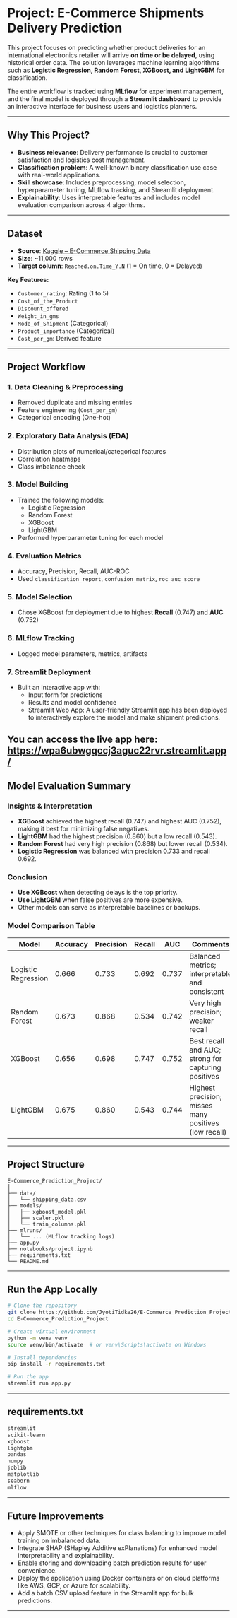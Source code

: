 # Project: E-Commerce Shipments Delivery Prediction

This project focuses on predicting whether product deliveries for an international electronics retailer will arrive **on time or be delayed**, using historical order data. The solution leverages machine learning algorithms such as **Logistic Regression, Random Forest, XGBoost, and LightGBM** for classification.

The entire workflow is tracked using **MLflow** for experiment management, and the final model is deployed through a **Streamlit dashboard** to provide an interactive interface for business users and logistics planners.

---

##  Why This Project?

- **Business relevance**: Delivery performance is crucial to customer satisfaction and logistics cost management.
- **Classification problem**: A well-known binary classification use case with real-world applications.
- **Skill showcase**: Includes preprocessing, model selection, hyperparameter tuning, MLflow tracking, and Streamlit deployment.
- **Explainability**: Uses interpretable features and includes model evaluation comparison across 4 algorithms.

---

##  Dataset

- **Source**: [Kaggle – E-Commerce Shipping Data](https://www.kaggle.com/datasets/prachi13/customer-analytics)
- **Size**: ~11,000 rows  
- **Target column**: `Reached.on.Time_Y.N` (1 = On time, 0 = Delayed)

**Key Features:**
- `Customer_rating`: Rating (1 to 5)
- `Cost_of_the_Product`
- `Discount_offered`
- `Weight_in_gms`
- `Mode_of_Shipment` (Categorical)
- `Product_importance` (Categorical)
- `Cost_per_gm`: Derived feature

---

##  Project Workflow

### 1. **Data Cleaning & Preprocessing**
- Removed duplicate and missing entries
- Feature engineering (`Cost_per_gm`)
- Categorical encoding (One-hot)

### 2. **Exploratory Data Analysis (EDA)**
- Distribution plots of numerical/categorical features
- Correlation heatmaps
- Class imbalance check

### 3. **Model Building**
- Trained the following models:
  - Logistic Regression
  - Random Forest
  - XGBoost
  - LightGBM
- Performed hyperparameter tuning for each model

### 4. **Evaluation Metrics**
- Accuracy, Precision, Recall, AUC-ROC
- Used `classification_report`, `confusion_matrix`, `roc_auc_score`

### 5. **Model Selection**
- Chose XGBoost for deployment due to highest **Recall** (0.747) and **AUC** (0.752)

### 6. **MLflow Tracking**
- Logged model parameters, metrics, artifacts

### 7. **Streamlit Deployment**
- Built an interactive app with:
  - Input form for predictions
  - Results and model confidence
  - Streamlit Web App: A user-friendly Streamlit app has been deployed to interactively explore the model and make shipment predictions.

You can access the live app here:
https://wpa6ubwgqccj3aguc22rvr.streamlit.app/
---

##  Model Evaluation Summary

### Insights & Interpretation

- **XGBoost** achieved the highest recall (0.747) and highest AUC (0.752), making it best for minimizing false negatives.
- **LightGBM** had the highest precision (0.860) but a low recall (0.543).
- **Random Forest** had very high precision (0.868) but lower recall (0.534).
- **Logistic Regression** was balanced with precision 0.733 and recall 0.692.

### Conclusion

- **Use XGBoost** when detecting delays is the top priority.
- **Use LightGBM** when false positives are more expensive.
- Other models can serve as interpretable baselines or backups.

### Model Comparison Table

| Model               | Accuracy | Precision | Recall | AUC   | Comments                                              |
|---------------------|----------|-----------|--------|-------|--------------------------------------------------------|
| Logistic Regression | 0.666    | 0.733     | 0.692  | 0.737 | Balanced metrics; interpretable and consistent         |
| Random Forest       | 0.673    | 0.868     | 0.534  | 0.742 | Very high precision; weaker recall                     |
| XGBoost             | 0.656    | 0.698     | 0.747  | 0.752 | Best recall and AUC; strong for capturing positives    |
| LightGBM            | 0.675    | 0.860     | 0.543  | 0.744 | Highest precision; misses many positives (low recall)  |

---

##  Project Structure

```
E-Commerce_Prediction_Project/
│
├── data/
│   └── shipping_data.csv
├── models/
│   ├── xgboost_model.pkl
│   ├── scaler.pkl
│   └── train_columns.pkl
├── mlruns/
│   └── ... (MLflow tracking logs)
├── app.py
├── notebooks/project.ipynb
├── requirements.txt
└── README.md
```
---

##  Run the App Locally

```bash
# Clone the repository
git clone https://github.com/JyotiTidke26/E-Commerce_Prediction_Project.git
cd E-Commerce_Prediction_Project

# Create virtual environment
python -m venv venv
source venv/bin/activate  # or venv\Scripts\activate on Windows

# Install dependencies
pip install -r requirements.txt

# Run the app
streamlit run app.py
```

---

##  requirements.txt

```txt
streamlit
scikit-learn
xgboost
lightgbm
pandas
numpy
joblib
matplotlib
seaborn
mlflow
```
---

## Future Improvements

- Apply SMOTE or other techniques for class balancing to improve model training on imbalanced data.
- Integrate SHAP (SHapley Additive exPlanations) for enhanced model interpretability and explainability.
- Enable storing and downloading batch prediction results for user convenience.
- Deploy the application using Docker containers or on cloud platforms like AWS, GCP, or Azure for scalability.
- Add a batch CSV upload feature in the Streamlit app for bulk predictions.

---
